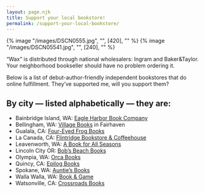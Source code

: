 ```yaml
---
layout: page.njk
title: Support your local bookstore!
permalink: /support-your-local-bookstore/
---
```

<div class="container flex flex-col sm:flex-row gap-8">
    {% image "/images/DSCN0555.jpg", "", [420], "" %}
    {% image "/images/DSCN05541.jpg", "", [240], "" %}
</div>

“Wax” is distributed through national wholesalers: Ingram and Baker&Taylor.  Your neighborhood bookseller should have no problem ordering it.

Below is a list of debut-author-friendly independent bookstores that do online fulfillment. They’ve supported me, will you support them?

## By city — listed alphabetically — they are:

- Bainbridge Island, WA: <a href="https://www.eagleharborbooks.com/" target="_blank" class="text-blue-500">Eagle Harbor Book Company</a>
- Bellingham, WA: <a href="https://www.villagebooks.com/" target="_blank" class="text-blue-500">Village Books</a> in Fairhaven
- Gualala, CA: <a href="https://www.foureyedfrog.com/" target="_blank" class="text-blue-500">Four-Eyed Frog Books</a>
- La Canada, CA: <a href="https://www.flintridgebooks.com/" target="_blank" class="text-blue-500">Flintridge Bookstore & Coffeehouse</a>
- Leavenworth, WA: <a href="https://www.abookforallseasons.com/" target="_blank" class="text-blue-500">A Book for All Seasons</a>
- Lincoln City OR: <a href="https://bobsbeachbooks.net/" target="_blank" class="text-blue-500">Bob’s Beach Books</a>
- Olympia, WA: <a href="https://www.orcabooks.com/" target="_blank" class="text-blue-500">Orca Books</a>
- Quincy, CA: <a href="https://epilogbooks.mybooksandmore.com/" target="_blank" class="text-blue-500">Epilog Books</a>
- Spokane, WA: <a href="https://www.auntiesbooks.com/" target="_blank" class="text-blue-500">Auntie’s Books</a>
- Walla Walla, WA: <a href="http://www.bookandgame.com/" target="_blank" class="text-blue-500">Book & Game</a>
- Watsonville, CA: <a href="http://watsonvillebooks.com/" target="_blank" class="text-blue-500">Crossroads Books</a>
